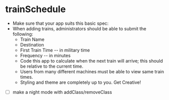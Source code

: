 # trainSchedule
* Make sure that your app suits this basic spec:      
* When adding trains, administrators should be able to submit the following:          
  * Train Name           
  * Destination          
  * First Train Time -- in military time         
  * Frequency -- in minutes      
  * Code this app to calculate when the next train will arrive; this should be relative to the current time.      
  * Users from many different machines must be able to view same train times.      
  * Styling and theme are completely up to you. Get Creative!


- [ ] make a night mode with addClass/removeClass
